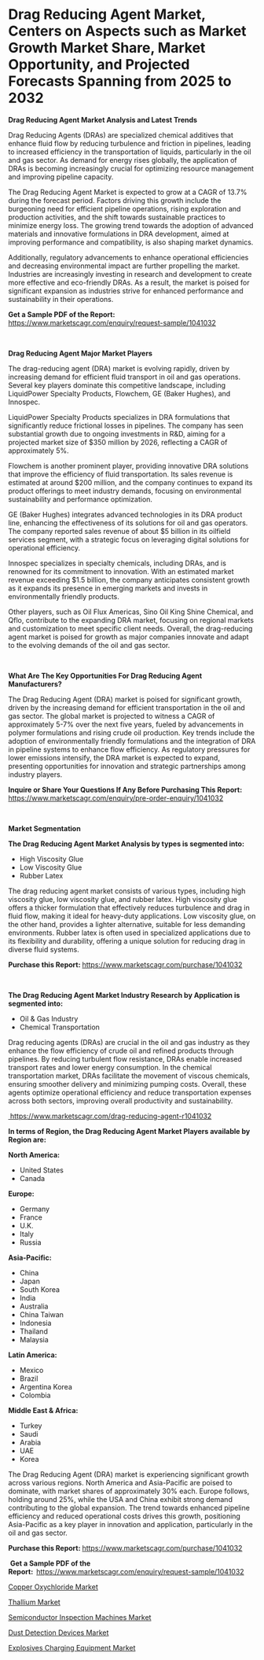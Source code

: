 <p><h1>Drag Reducing Agent Market, Centers on Aspects such as Market Growth Market Share, Market Opportunity, and Projected Forecasts Spanning from 2025 to 2032</h1></p><p><strong>Drag Reducing Agent Market Analysis and Latest Trends</strong></p>
<p><p>Drag Reducing Agents (DRAs) are specialized chemical additives that enhance fluid flow by reducing turbulence and friction in pipelines, leading to increased efficiency in the transportation of liquids, particularly in the oil and gas sector. As demand for energy rises globally, the application of DRAs is becoming increasingly crucial for optimizing resource management and improving pipeline capacity.</p><p>The Drag Reducing Agent Market is expected to grow at a CAGR of 13.7% during the forecast period. Factors driving this growth include the burgeoning need for efficient pipeline operations, rising exploration and production activities, and the shift towards sustainable practices to minimize energy loss. The growing trend towards the adoption of advanced materials and innovative formulations in DRA development, aimed at improving performance and compatibility, is also shaping market dynamics. </p><p>Additionally, regulatory advancements to enhance operational efficiencies and decreasing environmental impact are further propelling the market. Industries are increasingly investing in research and development to create more effective and eco-friendly DRAs. As a result, the market is poised for significant expansion as industries strive for enhanced performance and sustainability in their operations.</p></p>
<p><strong>Get a Sample PDF of the Report:&nbsp;</strong> <a href="https://www.marketscagr.com/enquiry/request-sample/1041032?utm_campaign=2517&utm_medium=2&utm_source=Github&utm_content=ia&utm_term=01042025&utm_id=drag-reducing-agent">https://www.marketscagr.com/enquiry/request-sample/1041032</a></p>
<p>&nbsp;</p>
<p><strong>Drag Reducing Agent Major Market Players</strong></p>
<p><p>The drag-reducing agent (DRA) market is evolving rapidly, driven by increasing demand for efficient fluid transport in oil and gas operations. Several key players dominate this competitive landscape, including LiquidPower Specialty Products, Flowchem, GE (Baker Hughes), and Innospec.</p><p>LiquidPower Specialty Products specializes in DRA formulations that significantly reduce frictional losses in pipelines. The company has seen substantial growth due to ongoing investments in R&D, aiming for a projected market size of $350 million by 2026, reflecting a CAGR of approximately 5%.</p><p>Flowchem is another prominent player, providing innovative DRA solutions that improve the efficiency of fluid transportation. Its sales revenue is estimated at around $200 million, and the company continues to expand its product offerings to meet industry demands, focusing on environmental sustainability and performance optimization.</p><p>GE (Baker Hughes) integrates advanced technologies in its DRA product line, enhancing the effectiveness of its solutions for oil and gas operators. The company reported sales revenue of about $5 billion in its oilfield services segment, with a strategic focus on leveraging digital solutions for operational efficiency.</p><p>Innospec specializes in specialty chemicals, including DRAs, and is renowned for its commitment to innovation. With an estimated market revenue exceeding $1.5 billion, the company anticipates consistent growth as it expands its presence in emerging markets and invests in environmentally friendly products.</p><p>Other players, such as Oil Flux Americas, Sino Oil King Shine Chemical, and Qflo, contribute to the expanding DRA market, focusing on regional markets and customization to meet specific client needs. Overall, the drag-reducing agent market is poised for growth as major companies innovate and adapt to the evolving demands of the oil and gas sector.</p></p>
<p>&nbsp;</p>
<p><strong>What Are The Key Opportunities For Drag Reducing Agent Manufacturers?</strong></p>
<p><p>The Drag Reducing Agent (DRA) market is poised for significant growth, driven by the increasing demand for efficient transportation in the oil and gas sector. The global market is projected to witness a CAGR of approximately 5-7% over the next five years, fueled by advancements in polymer formulations and rising crude oil production. Key trends include the adoption of environmentally friendly formulations and the integration of DRA in pipeline systems to enhance flow efficiency. As regulatory pressures for lower emissions intensify, the DRA market is expected to expand, presenting opportunities for innovation and strategic partnerships among industry players.</p></p>
<p><strong>Inquire or Share Your Questions If Any Before Purchasing This Report:</strong> <a href="https://www.marketscagr.com/enquiry/pre-order-enquiry/1041032?utm_campaign=2517&utm_medium=2&utm_source=Github&utm_content=ia&utm_term=01042025&utm_id=drag-reducing-agent">https://www.marketscagr.com/enquiry/pre-order-enquiry/1041032</a></p>
<p>&nbsp;</p>
<p><strong>Market Segmentation</strong></p>
<p><strong>The Drag Reducing Agent Market Analysis by types is segmented into:</strong></p>
<p><ul><li>High Viscosity Glue</li><li>Low Viscosity Glue</li><li>Rubber Latex</li></ul></p>
<p><p>The drag reducing agent market consists of various types, including high viscosity glue, low viscosity glue, and rubber latex. High viscosity glue offers a thicker formulation that effectively reduces turbulence and drag in fluid flow, making it ideal for heavy-duty applications. Low viscosity glue, on the other hand, provides a lighter alternative, suitable for less demanding environments. Rubber latex is often used in specialized applications due to its flexibility and durability, offering a unique solution for reducing drag in diverse fluid systems.</p></p>
<p><strong>Purchase this Report:&nbsp;</strong><a href="https://www.marketscagr.com/purchase/1041032?utm_campaign=2517&utm_medium=2&utm_source=Github&utm_content=ia&utm_term=01042025&utm_id=drag-reducing-agent">https://www.marketscagr.com/purchase/1041032</a></p>
<p>&nbsp;</p>
<p><strong>The Drag Reducing Agent Market Industry Research by Application is segmented into:</strong></p>
<p><ul><li>Oil & Gas Industry</li><li>Chemical Transportation</li></ul></p>
<p><p>Drag reducing agents (DRAs) are crucial in the oil and gas industry as they enhance the flow efficiency of crude oil and refined products through pipelines. By reducing turbulent flow resistance, DRAs enable increased transport rates and lower energy consumption. In the chemical transportation market, DRAs facilitate the movement of viscous chemicals, ensuring smoother delivery and minimizing pumping costs. Overall, these agents optimize operational efficiency and reduce transportation expenses across both sectors, improving overall productivity and sustainability.</p></p>
<p><a href="https://www.marketscagr.com/drag-reducing-agent-r1041032?utm_campaign=2517&utm_medium=2&utm_source=Github&utm_content=ia&utm_term=01042025&utm_id=drag-reducing-agent">&nbsp;https://www.marketscagr.com/drag-reducing-agent-r1041032</a></p>
<p><strong>In terms of Region, the Drag Reducing Agent Market Players available by Region are:</strong></p>
<p>
    <p> <strong> North America: </strong>
        <ul>
            <li>United States</li>
            <li>Canada</li>
        </ul>
        </p> 
    <p> <strong> Europe: </strong>
        <ul>
            <li>Germany</li>
            <li>France</li>
            <li>U.K.</li>
            <li>Italy</li>
            <li>Russia</li>
        </ul>
        </p> 
    <p> <strong> Asia-Pacific: </strong>
        <ul>
            <li>China</li>
            <li>Japan</li>
            <li>South Korea</li>
            <li>India</li>
            <li>Australia</li>
            <li>China Taiwan</li>
            <li>Indonesia</li>
            <li>Thailand</li>
            <li>Malaysia</li>
        </ul>
        </p> 
    <p> <strong> Latin America: </strong>
        <ul>
            <li>Mexico</li>
            <li>Brazil</li>
            <li>Argentina Korea</li>
            <li>Colombia</li>
        </ul>
        </p> 
    <p> <strong> Middle East & Africa: </strong>
        <ul>
            <li>Turkey</li>
            <li>Saudi</li>
            <li>Arabia</li>
            <li>UAE</li>
            <li>Korea</li>
        </ul>
    </p>
    </p>
<p><p>The Drag Reducing Agent (DRA) market is experiencing significant growth across various regions. North America and Asia-Pacific are poised to dominate, with market shares of approximately 30% each. Europe follows, holding around 25%, while the USA and China exhibit strong demand contributing to the global expansion. The trend towards enhanced pipeline efficiency and reduced operational costs drives this growth, positioning Asia-Pacific as a key player in innovation and application, particularly in the oil and gas sector.</p></p>
<p><strong>Purchase this Report: </strong><a href="https://www.marketscagr.com/purchase/1041032?utm_campaign=2517&utm_medium=2&utm_source=Github&utm_content=ia&utm_term=01042025&utm_id=drag-reducing-agent">https://www.marketscagr.com/purchase/1041032</a></p>
<p>&nbsp;<strong>Get a Sample PDF of the Report:&nbsp;&nbsp;</strong><a href="https://www.marketscagr.com/enquiry/request-sample/1041032?utm_campaign=2517&utm_medium=2&utm_source=Github&utm_content=ia&utm_term=01042025&utm_id=drag-reducing-agent">https://www.marketscagr.com/enquiry/request-sample/1041032</a></p>
<p><strong></strong></p>
<p><p><a href="https://github.com/zahrigayda1h/Market-Research-Report-List-1/blob/main/copper-oxychloride-market.md?utm_campaign=2517&utm_medium=2&utm_source=Github&utm_content=ia&utm_term=01042025&utm_id=drag-reducing-agent">Copper Oxychloride Market</a></p><p><a href="https://github.com/fettycahow90/Market-Research-Report-List-1/blob/main/thallium-market.md?utm_campaign=2517&utm_medium=2&utm_source=Github&utm_content=ia&utm_term=01042025&utm_id=drag-reducing-agent">Thallium Market</a></p><p><a href="https://www.linkedin.com/pulse/recent-analysis-semiconductor-inspection-machines-market-highlights-7e4fe?utm_campaign=2517&utm_medium=2&utm_source=Github&utm_content=ia&utm_term=01042025&utm_id=drag-reducing-agent">Semiconductor Inspection Machines Market</a></p><p><a href="https://www.linkedin.com/pulse/comprehensive-analysis-dust-detection-devices-market-size-7oyee?utm_campaign=2517&utm_medium=2&utm_source=Github&utm_content=ia&utm_term=01042025&utm_id=drag-reducing-agent">Dust Detection Devices Market</a></p><p><a href="https://www.linkedin.com/pulse/exploring-growth-opportunities-explosives-charging-equipment-nlb9e?utm_campaign=2517&utm_medium=2&utm_source=Github&utm_content=ia&utm_term=01042025&utm_id=drag-reducing-agent">Explosives Charging Equipment Market</a></p></p>